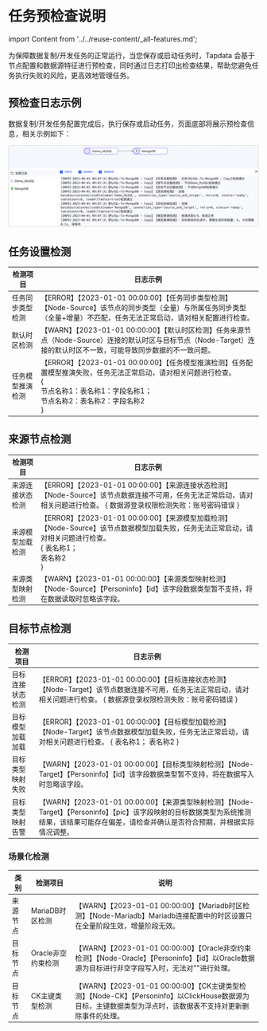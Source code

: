 # 任务预检查说明

import Content from '../../reuse-content/_all-features.md';

<Content />

为保障数据复制/开发任务的正常运行，当您保存或启动任务时，Tapdata 会基于节点配置和数据源特征进行预检查，同时通过日志打印出检查结果，帮助您避免任务执行失败的风险，更高效地管理任务。

## 预检查日志示例

数据复制/开发任务配置完成后，执行保存或启动任务，页面底部将展示预检查信息，相关示例如下：

![任务预检查](../../images//task_pre_check.png)



## 任务设置检测

| 检测项目         | 日志示例                                                     |
| ---------------- | ------------------------------------------------------------ |
| 任务同步类型检测 | 【ERROR】【2023-01-01 00:00:00】【任务同步类型检测】【Node-Source】该节点的同步类型（全量）与所属任务同步类型（全量+增量）不匹配，任务无法正常启动，请对相关配置进行检查。 |
| 默认时区检测     | 【WARN】【2023-01-01 00:00:00】【默认时区检测】任务来源节点（Node-Source）连接的默认时区与目标节点（Node-Target）连接的默认时区不一致，可能导致同步数据的不一致问题。 |
| 任务模型推演检测 | 【ERROR】【2023-01-01 00:00:00】【任务模型推演检测】任务配置模型推演失败，任务无法正常启动，请对相关问题进行检查。<br /> { <br />节点名称1：表名称1：字段名称1； <br />节点名称2：表名称2：字段名称2 <br />} |



## 来源节点检测

| 检测项目         | 日志示例                                                     |
| ---------------- | ------------------------------------------------------------ |
| 来源连接状态检测 | 【ERROR】【2023-01-01 00:00:00】【来源连接状态检测】【Node-Source】该节点数据连接不可用，任务无法正常启动，请对相关问题进行检查。 { 数据源登录权限检测失败：账号密码错误 } |
| 来源模型加载检测 | 【ERROR】【2023-01-01 00:00:00】【来源模型加载检测】【Node-Source】该节点数据模型加载失败，任务无法正常启动，请对相关问题进行检查。 <br />{ 表名称1； <br />表名称2 <br />} |
| 来源类型映射检测 | 【WARN】【2023-01-01 00:00:00】【来源类型映射检测】【Node-Source】【Personinfo】【id】该字段数据类型暂不支持，将在数据读取时忽略该字段。 |



## 目标节点检测

| 检测项目         | 日志示例                                                     |
| ---------------- | ------------------------------------------------------------ |
| 目标连接状态检测 | 【ERROR】【2023-01-01 00:00:00】【目标连接状态检测】【Node-Target】该节点数据连接不可用，任务无法正常启动，请对相关问题进行检查。 { 数据源登录权限检测失败：账号密码错误 } |
| 目标模型加载加载 | 【ERROR】【2023-01-01 00:00:00】【目标模型加载检测】【Node-Target】该节点数据模型加载失败，任务无法正常启动，请对相关问题进行检查。 { 表名称1； 表名称2 } |
| 目标类型映射失败 | 【WARN】【2023-01-01 00:00:00】【目标类型映射检测】【Node-Target】【Personinfo】【id】该字段数据类型暂不支持，将在数据写入时忽略该字段。 |
| 目标类型映射告警 | 【WARN】【2023-01-01 00:00:00】【来源类型映射检测】【Node-Target】【Personinfo】【pic】该字段映射的目标数据类型为系统推测结果，该结果可能存在偏差，请检查并确认是否符合预期，并根据实际情况调整。 |



### 场景化检测

| 类别     | 检测项目           | 说明                                                         |
| -------- | ------------------ | ------------------------------------------------------------ |
| 来源节点 | MariaDB时区检测    | 【WARN】【2023-01-01 00:00:00】【Mariadb时区检测】【Node-Mariadb】Mariadb连接配置中的时区设置只在全量阶段生效，增量阶段无效。 |
| 目标节点 | Oracle非空约束检测 | 【WARN】【2023-01-01 00:00:00】【Oracle非空约束检测】【Node-Oracle】【Personinfo】【id】以Oracle数据源为目标进行非空字段写入时，无法对""进行处理。 |
| 目标节点 | CK主键类型检测     | 【WARN】【2023-01-01 00:00:00】【CK主键类型检测】【Node-CK】【Personinfo】以ClickHouse数据源为目标，主键数据类型为浮点时，该数据表不支持对更新删除事件的处理。 |

